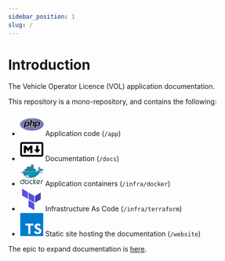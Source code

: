 ```yaml
---
sidebar_position: 1
slug: /
---
```


# Introduction

The Vehicle Operator Licence (VOL) application documentation.

This repository is a mono-repository, and contains the following:

-   ![PHP](./assets/languages/php.svg) Application code (`/app`)
-   ![Markdown](./assets/languages/markdown.svg) Documentation (`/docs`)
-   ![Docker](./assets/languages/docker.svg) Application containers (`/infra/docker`)
-   ![Terraform](./assets/languages/terraform.svg) Infrastructure As Code (`/infra/terraform`)
-   ![TypeScript](./assets/languages/typescript.svg) Static site hosting the documentation (`/website`)

The epic to expand documentation is [here](https://dvsa.atlassian.net/browse/VOL-4970).
